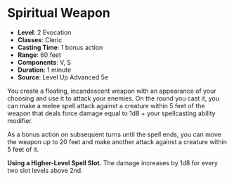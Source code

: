 # Spiritual Weapon

- **Level**: 2 Evocation
- **Classes**: Cleric
- **Casting Time**: 1 bonus action
- **Range**: 60 feet
- **Components**: V, S
- **Duration**: 1 minute
- **Source**: Level Up Advanced 5e

You create a floating, incandescent weapon with an appearance of your choosing and use it to attack your enemies. On the round you cast it, you can make a melee spell attack against a creature within 5 feet of the weapon that deals force damage equal to 1d8 + your spellcasting ability modifier.

As a bonus action on subsequent turns until the spell ends, you can move the weapon up to 20 feet and make another attack against a creature within 5 feet of it.

**Using a Higher-Level Spell Slot.** The damage increases by 1d8 for every two slot levels above 2nd.
